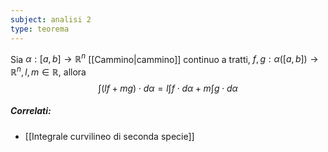 ```yaml
---
subject: analisi 2
type: teorema
---
```

Sia $\alpha:[a,b]\to\mathbb{R}^n$ [[Cammino|cammino]] continuo a tratti, $f,g:\alpha([a,b])\to\mathbb{R}^n,l,m\in\mathbb{R}$, allora
$$
\int(lf+mg)\cdot d\alpha=l\int f\cdot d\alpha+m\int g\cdot d\alpha
$$

##### Correlati:
* [[Integrale curvilineo di seconda specie]]